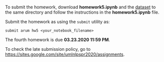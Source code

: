 To submit the homework, download __homework5.ipynb__ and the [dataset](eng-fra.txt) to the same directory and follow the instructions in the __homework5.ipynb__ file.

Submit the homework as using the `submit` utility as:

`submit arum hw5 <your_notebook_filename>`

The fourth homework is due __03.23.2020 11:59 PM__.

To check the late submission policy, go to https://sites.google.com/site/umlnlpspr2020/assignments.

